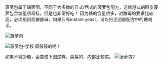 菠萝包属于甜面团，不同于大多数的日式/西式的菠萝包配方，这款港式的酥皮菠萝包含糖量很超标，但是也非常好吃！
因为糖的含量很多，对酵母的要求比较高，必须用耐高糖酵母，如果只有instant yeast，可以把面团部配方中的糖减半。

![菠萝包](img/good.png)

![菠萝包-学校](img/good2.png)
圆鼓鼓的呢！

如果不减少糖，会变成下图这样，扁扁的，内部比较实。
![菠萝包2](img/bad.png)